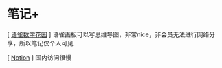 # 笔记+

[ [语雀数字花园](https://www.yuque.com/fcbyk) ] 语雀画板可以写思维导图，非常nice，非会员无法进行网络分享，所以笔记仅个人可见

[ [Notion](https://fcbyk.notion.site/fcbyk/Notion-41653c07189e4275bda6d6a4e833426d) ] 国内访问很慢